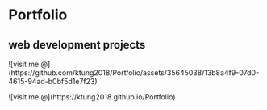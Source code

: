 # Portfolio
<h2>web development projects</h2>
![visit me @](https://github.com/ktung2018/Portfolio/assets/35645038/13b8a4f9-07d0-4615-94ad-b0bf5d1e7f23)
<p>![visit me @](https://ktung2018.github.io/Portfolio)</p>
